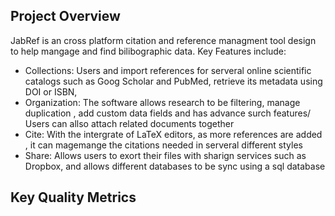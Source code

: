 ## Project Overview
  JabRef is an cross platform citation and reference managment tool design to help mangage and find bilibographic data. Key Features include:
  - Collections: Users and import references for serveral online scientific catalogs such as Goog Scholar and PubMed, retrieve its metadata using DOI or ISBN,
  - Organization: The software allows research to be filtering, manage duplication , add custom data fields and has advance surch features/ Users can allso attach related documents together
  - Cite: With the intergrate of LaTeX editors, as more references are added , it can magemange the citations needed in serveral different styles
  - Share: Allows users to exort their files with sharign services such as Dropbox, and allows different databases to be sync using a sql database



## Key Quality Metrics
